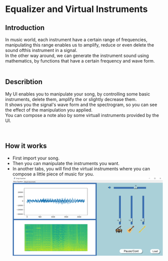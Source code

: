 # Equalizer and Virtual Instruments

##  **Introduction**

In music world, each instrument have a certain range of frequencies, manipulating this range enables us to amplify, reduce or even delete the sound ofthis instrument in a signal.<br />
In the other way around, we can generate the instrument sound using mathematics, by functions that have a certain frequency and wave form.
<br />
<br />

##  **Describtion**
My UI enables you to manipulate your song, by controlling some basic instruments, delete them, amplify the or slightly decrease them.<br />
It shows you the signal's wave form and the spectrogram, so you can see the effect of the manipulation you applied.<br />
You can compose a note also by some virtuall instruments provided by the UI.

<br />

##  **How it works**
* First import your song.
* Then you can manipulate the instruments you want.
* In another tabs, you will find the virtual instruments where you can compose a little piece of music for you.<br />
![machine diagram](https://github.com/Safwanmahmoud/Music-Equalizer/blob/main/Untitled.png)<br />

